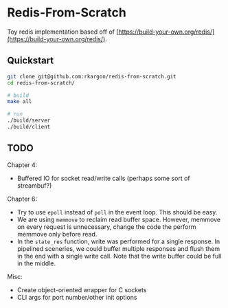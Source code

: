 # Redis-From-Scratch

Toy redis implementation based off of [https://build-your-own.org/redis/](https://build-your-own.org/redis/).

## Quickstart

```sh
git clone git@github.com:rkargon/redis-from-scratch.git
cd redis-from-scratch/

# build
make all

# run
./build/server
./build/client
```

## TODO

Chapter 4:
* Buffered IO for socket read/write calls (perhaps some sort of streambuf?)

Chapter 6:
* Try to use `epoll` instead of `poll` in the event loop. This should be easy.
* We are using `memmove` to reclaim read buffer space. However, memmove on every request is unnecessary, change the code the perform memmove only before read.
* In the `state_res` function, write was performed for a single response. In pipelined sceneries, we could buffer multiple responses and flush them in the end with a single write call. Note that the write buffer could be full in the middle.

Misc:
* Create object-oriented wrapper for C sockets
* CLI args for port number/other init options
